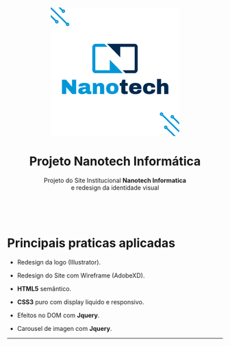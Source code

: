 <div align="center">
  <p align="center">
    <img src="img/Logo-Readme.png" ></img>
  </p>
  <h1>Projeto Nanotech Informática</h1>
  <p>
    Projeto do Site Institucional <strong>Nanotech Informatica</strong>
    <br/>
    e redesign da identidade visual
    <br/>
  </p>
</div>
<br/>
<br/>
<br/>

# Principais praticas aplicadas

  - Redesign da logo (Illustrator).

  - Redesign do Site com Wireframe (AdobeXD).
  - **HTML5** semântico.
  - **CSS3** puro com display liquido e responsivo.
  - Efeitos no DOM com **Jquery**.
  - Carousel de imagen com **Jquery**.

---
